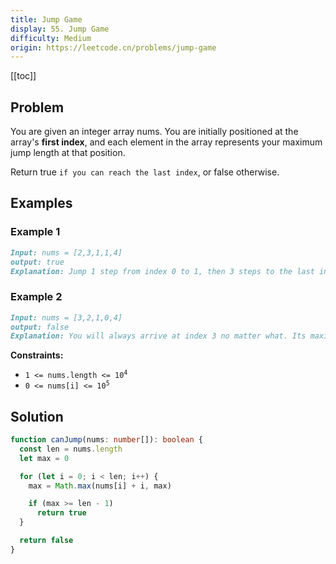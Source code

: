 ```yaml
---
title: Jump Game
display: 55. Jump Game
difficulty: Medium
origin: https://leetcode.cn/problems/jump-game
---
```


[[toc]]

## Problem

You are given an integer array nums. You are initially positioned at the array's **first index**, and each element in the array represents your maximum jump length at that position.

Return true `if you can reach the last index`, or false otherwise.

## Examples

### Example 1

```md
Input: nums = [2,3,1,1,4]
output: true
Explanation: Jump 1 step from index 0 to 1, then 3 steps to the last index.
```

### Example 2

```md
Input: nums = [3,2,1,0,4]
output: false
Explanation: You will always arrive at index 3 no matter what. Its maximum jump length is 0, which makes it impossible to reach the last index.
```

**Constraints:**

- <code>1 <= nums.length <= 10<sup>4</sup></code>
- <code>0 <= nums[i] <= 10<sup>5</sup></code>

## Solution

```ts
function canJump(nums: number[]): boolean {
  const len = nums.length
  let max = 0

  for (let i = 0; i < len; i++) {
    max = Math.max(nums[i] + i, max)

    if (max >= len - 1)
      return true
  }

  return false
}
```

